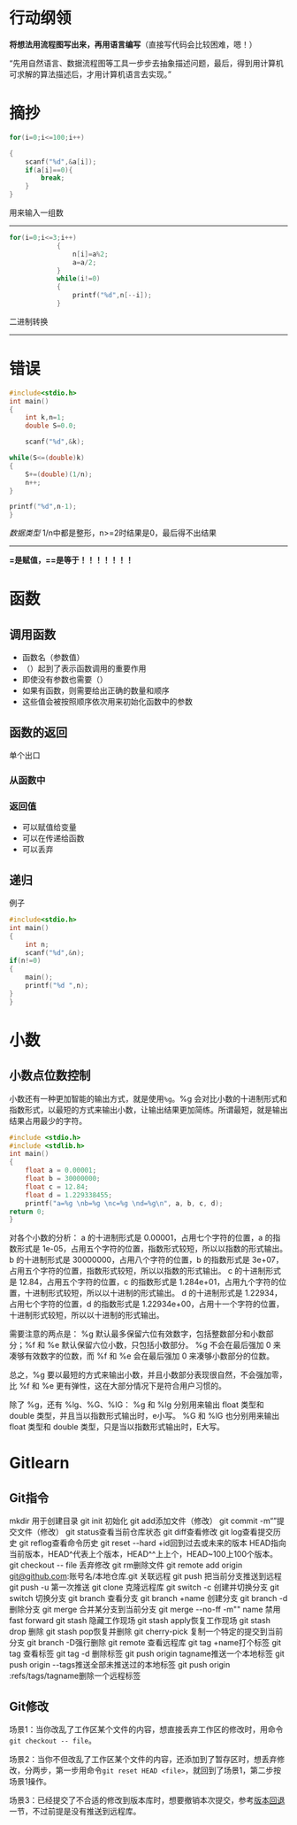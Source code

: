 # 行动纲领

**将想法用流程图写出来，再用语言编写**（直接写代码会比较困难，嗯！）

“先用自然语言、数据流程图等工具一步步去抽象描述问题，最后，得到用计算机可求解的算法描述后，才用计算机语言去实现。”



# 摘抄

```c
for(i=0;i<=100;i++)

{
	scanf("%d",&a[i]);
	if(a[i]==0){
		break;
	}
}
```

用来输入一组数

***

```c
for(i=0;i<=3;i++)
         	{
         	    n[i]=a%2;
         	    a=a/2;
         	}
		    while(i!=0)
		    {
		    	printf("%d",n[--i]);
			}


```

二进制转换

***

# 错误

```c
#include<stdio.h>
int main()
{
	int k,n=1;
	double S=0.0;

    scanf("%d",&k);

while(S<=(double)k)
{
	S+=(double)(1/n);
	n++;
}

printf("%d",n-1);
}    
```
*数据类型*    1/n中都是整形，n>=2时结果是0，最后得不出结果

***

**=是赋值，==是等于！！！！！！！**

# 函数

## 调用函数

- 函数名（参数值）
- （）起到了表示函数调用的重要作用
- 即使没有参数也需要（）
- 如果有函数，则需要给出正确的数量和顺序
- 这些值会被按照顺序依次用来初始化函数中的参数

## 函数的返回

单个出口

### 从函数中

### 返回值

- 可以赋值给变量
- 可以在传递给函数
- 可以丢弃

## 递归

例子

```c
#include<stdio.h>
int main()
{
	int n;
	scanf("%d",&n);
if(n!=0)
{
	main();
	printf("%d ",n);
}
}
```

# 小数

## 小数点位数控制

小数还有一种更加智能的输出方式，就是使用`%g`。%g 会对比小数的十进制形式和指数形式，以最短的方式来输出小数，让输出结果更加简练。所谓最短，就是输出结果占用最少的字符。

```c
#include <stdio.h>
#include <stdlib.h>
int main()
{
    float a = 0.00001;
    float b = 30000000;
    float c = 12.84;
    float d = 1.229338455;
    printf("a=%g \nb=%g \nc=%g \nd=%g\n", a, b, c, d);
return 0;
}
```

对各个小数的分析：
a 的十进制形式是 0.00001，占用七个字符的位置，a 的指数形式是 1e-05，占用五个字符的位置，指数形式较短，所以以指数的形式输出。
b 的十进制形式是 30000000，占用八个字符的位置，b 的指数形式是 3e+07，占用五个字符的位置，指数形式较短，所以以指数的形式输出。
c 的十进制形式是 12.84，占用五个字符的位置，c 的指数形式是 1.284e+01，占用九个字符的位置，十进制形式较短，所以以十进制的形式输出。
d 的十进制形式是 1.22934，占用七个字符的位置，d 的指数形式是 1.22934e+00，占用十一个字符的位置，十进制形式较短，所以以十进制的形式输出。

需要注意的两点是：
%g 默认最多保留六位有效数字，包括整数部分和小数部分；%f 和 %e 默认保留六位小数，只包括小数部分。
%g 不会在最后强加 0 来凑够有效数字的位数，而 %f 和 %e 会在最后强加 0 来凑够小数部分的位数。

总之，%g 要以最短的方式来输出小数，并且小数部分表现很自然，不会强加零，比 %f 和 %e 更有弹性，这在大部分情况下是符合用户习惯的。

除了 %g，还有 %lg、%G、%lG：
%g 和 %lg 分别用来输出 float 类型和 double 类型，并且当以指数形式输出时，e小写。
%G 和 %lG 也分别用来输出 float 类型和 double 类型，只是当以指数形式输出时，E大写。

# Gitlearn

## Git指令

mkdir 用于创建目录
  git init 初始化
  git add添加文件（修改）
  git commit -m“”提交文件（修改）
  git status查看当前仓库状态
  git diff查看修改
  git log查看提交历史
  git reflog查看命令历史
  git reset --hard +id回到过去或未来的版本
  HEAD指向当前版本，HEAD^代表上个版本，HEAD^^上上个，HEAD~100上100个版本。
  git checkout -- file 丢弃修改
  git rm删除文件
  git remote add origin git@github.com:账号名/本地仓库.git 关联远程
  git push 把当前分支推送到远程
  git push -u 第一次推送
  git clone 克隆远程库
  git switch -c 创建并切换分支
  git switch 切换分支
  git branch 查看分支
  git branch +name 创建分支
  git branch -d 删除分支
  git merge 合并某分支到当前分支
  git merge --no-ff -m"" name 禁用fast forward
  git stash 隐藏工作现场
  git stash apply恢复工作现场
  git stash drop 删除
  git stash pop恢复并删除
  git cherry-pick 复制一个特定的提交到当前分支
  git branch -D强行删除
  git remote 查看远程库
  git tag +name打个标签
  git tag 查看标签
  git tag -d 删除标签
  git push origin tagname推送一个本地标签
  git push origin --tags推送全部未推送过的本地标签
  git push origin :refs/tags/tagname删除一个远程标签

## Git修改

场景1：当你改乱了工作区某个文件的内容，想直接丢弃工作区的修改时，用命令`git checkout -- file`。

场景2：当你不但改乱了工作区某个文件的内容，还添加到了暂存区时，想丢弃修改，分两步，第一步用命令`git reset HEAD <file>`，就回到了场景1，第二步按场景1操作。

场景3：已经提交了不合适的修改到版本库时，想要撤销本次提交，参考[版本回退](https://www.liaoxuefeng.com/wiki/896043488029600/897013573512192)一节，不过前提是没有推送到远程库。